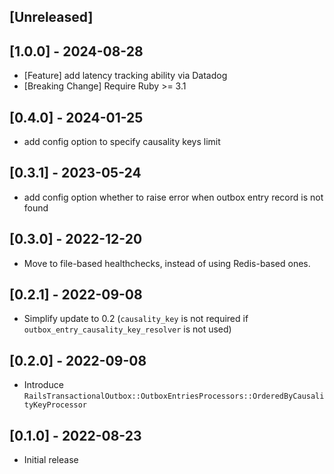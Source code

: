 ## [Unreleased]

## [1.0.0] - 2024-08-28

- [Feature] add latency tracking ability via Datadog
- [Breaking Change] Require Ruby >= 3.1

## [0.4.0] - 2024-01-25

- add config option to specify causality keys limit

## [0.3.1] - 2023-05-24

- add config option whether to raise error when outbox entry record is not found

## [0.3.0] - 2022-12-20

- Move to file-based healthchecks, instead of using Redis-based ones.

## [0.2.1] - 2022-09-08

- Simplify update to 0.2 (`causality_key` is not required if `outbox_entry_causality_key_resolver` is not used)

## [0.2.0] - 2022-09-08

- Introduce `RailsTransactionalOutbox::OutboxEntriesProcessors::OrderedByCausalityKeyProcessor`

## [0.1.0] - 2022-08-23

- Initial release
